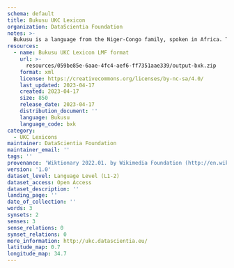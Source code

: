 ```yaml
---
schema: default
title: Bukusu UKC Lexicon
organization: DataScientia Foundation
notes: >-
  Bukusu is a language from the Niger-Congo family, spoken in Africa. The UKC Lexicon of Bukusu is represented as a lexico-semantic network. It consists of words, word senses, synsets, as well as sense-level and synset-level relationships.
resources:
  - name: Bukusu UKC Lexicon LMF format
    url: >-
      resources/059be85e-6aae-4fc4-aef6-ff7351aae339/output-bxk.zip
    format: xml
    license: https://creativecommons.org/licenses/by-nc-sa/4.0/
    last_updated: 2023-04-17
    created: 2023-04-17
    size: 850
    release_date: 2023-04-17
    distribution_document: ''
    language: Bukusu
    language_code: bxk
category:
  - UKC Lexicons
maintainer: DataScientia Foundation
maintainer_email: ''
tags: ''
provenance: 'Wiktionary 2022.01. by Wikimedia Foundation (http://en.wiktionary.org); Princeton WordNet 2.1 by Princeton University (https://wordnet.princeton.edu)'
version: '1.0'
dataset_level: Language Level (L1-2)
dataset_access: Open Access
dataset_description: ''
landing_page: ''
date_of_collection: ''
words: 3
synsets: 2
senses: 3
sense_relations: 0
synset_relations: 0
more_information: http://ukc.datascientia.eu/
latitude_map: 0.7
longitude_map: 34.7
---
```

